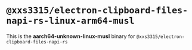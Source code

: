 # `@xxs3315/electron-clipboard-files-napi-rs-linux-arm64-musl`

This is the **aarch64-unknown-linux-musl** binary for `@xxs3315/electron-clipboard-files-napi-rs`
